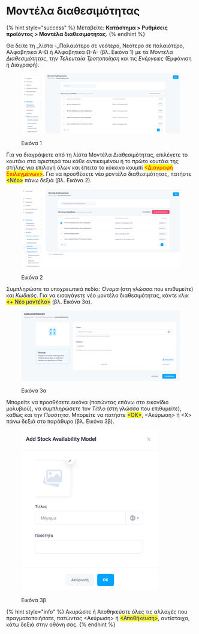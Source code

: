 # Μοντέλα διαθεσιμότητας

{% hint style="success" %}
Μεταβείτε: **Κατάστημα > Ρυθμίσεις προϊόντος > Μοντέλα διαθεσιμότητας**.
{% endhint %}

Θα δείτε τη _λίστα -_Παλαιότερο σε νεότερο, Νεότερο σε παλαιότερο, Αλφαβητικά Α-Ω ή Αλφαβητικά Ω-Α- (βλ. Εικόνα 1) με τα _Μοντέλα Διαθεσιμότητας_, την _Τελευταία Τροποποίηση_ και τις _Ενέργειες_ (Εμφάνιση ή Διαγραφή).&#x20;

<figure><img src="../../.gitbook/assets/ScreenHunter 662.png" alt=""><figcaption><p>Εικόνα 1</p></figcaption></figure>

Για να διαγράψετε από τη λίστα Μοντέλα Διαθεσιμότητας, επιλέγετε το κουτάκι στα αριστερά του κάθε αντικειμένου ή το πρώτο κουτάκι της στήλης για επιλογή όλων και έπειτα το κόκκινο κουμπί <mark style="color:red;"><Διαγραφή Επιλεγμένων></mark>. Για να προσθέσετε νέο μοντέλο διαθεσιμότητας, πατήστε <mark style="color:blue;"><Νέο></mark> πάνω δεξιά (βλ. Εικόνα 2).

<figure><img src="../../.gitbook/assets/ScreenHunter 47.png" alt=""><figcaption><p>Εικόνα 2</p></figcaption></figure>

Συμπληρώστε τα υποχρεωτικά πεδία: _Όνομα_ (στη γλώσσα που επιθυμείτε) και _Κωδικός_. Για να εισαγάγετε νέο μοντέλο διαθεσιμότητας, κάντε κλικ <mark style="color:blue;"><+ Νέο μοντέλο></mark> (βλ. Εικόνα 3α).&#x20;

<figure><img src="../../.gitbook/assets/ScreenHunter 48.png" alt=""><figcaption><p>Εικόνα 3α</p></figcaption></figure>

Μπορείτε να προσθέσετε εικόνα (πατώντας επάνω στο εικονίδιο μολυβιού), να συμπληρώσετε τον _Τίτλο_ (στη γλώσσα που επιθυμείτε), καθώς και την _Ποσότητα_. Μπορείτε να πατήστε <mark style="color:blue;"><ΟΚ></mark>, <Ακύρωση> ή <Χ> πάνω δεξιά στο παράθυρο (βλ. Εικόνα 3β).

<figure><img src="../../.gitbook/assets/ScreenHunter 297.png" alt="" width="366"><figcaption><p>Εικόνα 3β</p></figcaption></figure>

{% hint style="info" %}
Ακυρώστε ή Αποθηκεύστε όλες τις αλλαγές που πραγματοποιήσατε, πατώντας <Ακύρωση> ή <mark style="color:blue;"><Αποθήκευση></mark>, αντίστοιχα, κάτω δεξιά στην οθόνη σας.
{% endhint %}
